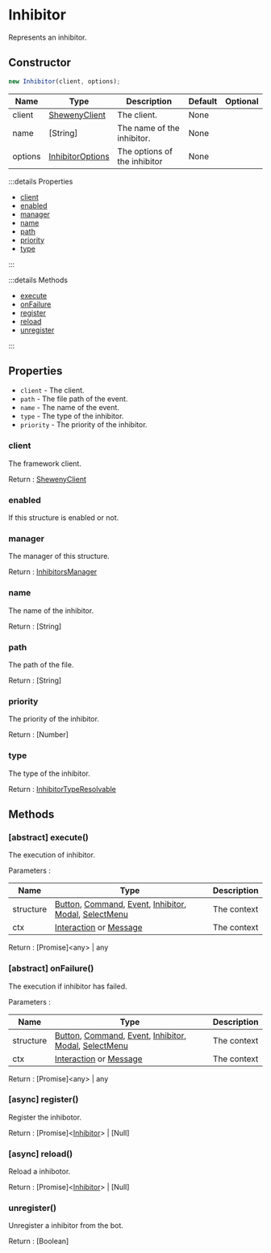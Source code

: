 # Inhibitor

Represents an inhibitor.

## Constructor

```js [Javascript CJS]
new Inhibitor(client, options);
```

| Name    | Type                                               | Description                  | Default | Optional |
| ------- | -------------------------------------------------- | ---------------------------- | ------- | -------- |
| client  | [ShewenyClient](../client/ShewenyClient.md)        | The client.                  | None    |          |
| name    | [String]                                           | The name of the inhibitor.   | None    |          |
| options | [InhibitorOptions](../typedef/InhibitorOptions.md) | The options of the inhibitor | None    |          |

:::details Properties

- [client](#client)
- [enabled](#enabled)
- [manager](#manager)
- [name](#name)
- [path](#path)
- [priority](#priority)
- [type](#type)

:::

:::details Methods

- [execute](#abstract-execute)
- [onFailure](#abstract-onfailure)
- [register](#async-register)
- [reload](#async-reload)
- [unregister](#unregister)

:::

## Properties

- `client` - The client.
- `path` - The file path of the event.
- `name` - The name of the event.
- `type` - The type of the inhibitor.
- `priority` - The priority of the inhibitor.

### client

The framework client.

Return : [ShewenyClient](../client/ShewenyClient.md)

### enabled

If this structure is enabled or not.

### manager

The manager of this structure.

Return : [InhibitorsManager](../managers/InhibitorsManager.md)

### name

The name of the inhibitor.

Return : [String]

### path

The path of the file.

Return : [String]

### priority

The priority of the inhibitor.

Return : [Number]

### type

The type of the inhibitor.

Return : [InhibitorTypeResolvable](../typedef/InhibitorOptions.md#inhibitortyperesolvable)

## Methods

### [abstract] execute()

The execution of inhibitor.

Parameters :

| Name      | Type                                                                                                                                                                                                                         | Description |
| --------- | ---------------------------------------------------------------------------------------------------------------------------------------------------------------------------------------------------------------------------- | ----------- |
| structure | [Button](../structures/Button.md), [Command](../structures/Command.md), [Event](../structures/Event.md), [Inhibitor](../structures/Inhibitor.md), [Modal](../structures/Modal.md), [SelectMenu](../structures/SelectMenu.md) | The context |
| ctx       | [Interaction](https://discord.js.org/#/docs/main/stable/class/Interaction) or [Message](https://discord.js.org/#/docs/main/stable/class/Message)                                                                             | The context |

Return : [Promise]\<any> | any

### [abstract] onFailure()

The execution if inhibitor has failed.

Parameters :

| Name      | Type                                                                                                                                                                                                                         | Description |
| --------- | ---------------------------------------------------------------------------------------------------------------------------------------------------------------------------------------------------------------------------- | ----------- |
| structure | [Button](../structures/Button.md), [Command](../structures/Command.md), [Event](../structures/Event.md), [Inhibitor](../structures/Inhibitor.md), [Modal](../structures/Modal.md), [SelectMenu](../structures/SelectMenu.md) | The context |
| ctx       | [Interaction](https://discord.js.org/#/docs/main/stable/class/Interaction) or [Message](https://discord.js.org/#/docs/main/stable/class/Message)                                                                             | The context |

Return : [Promise]\<any> | any

### [async] register()

Register the inhibotor.

Return : [Promise]\<[Inhibitor](./Inhibitor.md)> | [Null]

### [async] reload()

Reload a inhibotor.

Return : [Promise]\<[Inhibitor](./Inhibitor.md)> | [Null]

### unregister()

Unregister a inhibitor from the bot.

Return : [Boolean]
